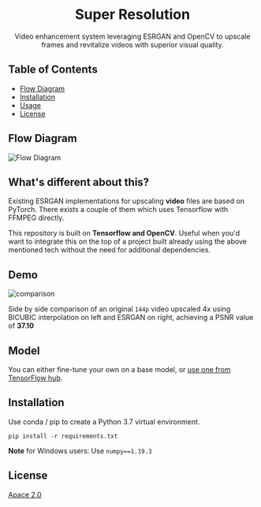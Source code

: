 <h1 align="center">Super Resolution</h1>

<p align="center">
  Video enhancement system leveraging ESRGAN and OpenCV to upscale frames and revitalize videos with superior visual quality.
</p>


## Table of Contents

- [Flow Diagram](#flow-diagram)
- [Installation](#installation)
- [Usage](#usage)
- [License](#license)


## Flow Diagram

![Flow Diagram](https://ik.imagekit.io/5jrct2yttdr/super-resolution_p7zyYNAIk.png?updatedAt=1691186321944)

## What's different about this? 

Existing ESRGAN implementations for upscaling **video** files are based on PyTorch. There exists a couple of them which uses Tensorflow with FFMPEG directly.

This repository is built on **Tensorflow and OpenCV**. Useful when you'd want to integrate this on the top of a project built already using the above mentioned tech without the need for additional dependencies.

## Demo 

![comparison](https://ik.imagekit.io/5jrct2yttdr/gifs/ezgif-2-abf8bfad96_1AROSaOTL.gif?updatedAt=1691187172670)


Side by side comparison of an original `144p` video upscaled 4x using BICUBIC interpolation on left and ESRGAN on right, achieving a PSNR value of **37.10**

## Model 

You can either fine-tune your own on a base model, or [use one from TensorFlow hub](https://tfhub.dev/captain-pool/esrgan-tf2/1).

## Installation 

Use conda / pip to create a Python 3.7 virtual environment.

`pip install -r requirements.txt`

**Note** for Windows users: Use `numpy==1.19.3`

## License

[Apace 2.0](https://choosealicense.com/licenses/apache-2.0/)
